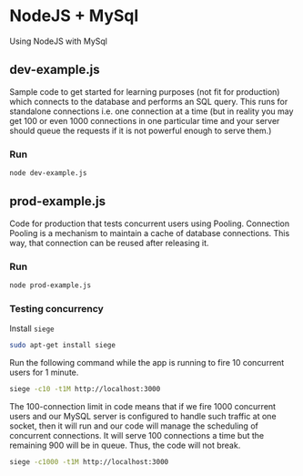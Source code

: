 # NodeJS + MySql

Using NodeJS with MySql

## dev-example.js

Sample code to get started for learning purposes (not fit for production) 
which connects to the database and performs an SQL query. This runs for 
standalone connections i.e. one connection at a time (but in reality you
may get 100 or even 1000 connections in one particular time and your server 
should queue the requests if it is not powerful enough to serve them.)

### Run

```bash
node dev-example.js
```

## prod-example.js

Code for production that tests concurrent users using Pooling. Connection 
Pooling is a mechanism to maintain a cache of database connections. 
This way, that connection can be reused after releasing it.

### Run

```bash
node prod-example.js
```

### Testing concurrency

Install `siege`

```bash
sudo apt-get install siege
```

Run the following command while the app is running to fire 10 concurrent 
users for 1 minute.

```bash
siege -c10 -t1M http://localhost:3000
```

The 100-connection limit in code means that if we fire 1000 concurrent users 
and our MySQL server is configured to handle such traffic at one socket, 
then it will run and our code will manage the scheduling of concurrent 
connections. It will serve 100 connections a time but the remaining 900 
will be in queue. Thus, the code will not break.

```bash
siege -c1000 -t1M http://localhost:3000
```